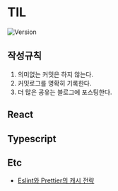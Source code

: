 # TIL
![Version](https://img.shields.io/badge/version-2023.9.17-red.svg)

## 작성규칙
1. 의미없는 커밋은 하지 않는다.
2. 커밋로그를 명확히 기록한다.
3. 더 많은 공유는 블로그에 포스팅한다.

## React
## Typescript
## Etc
* [Eslint와 Prettier의 캐시 전략](./etc/cache-strategy-of-eslint-and-prettier.md)
